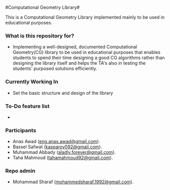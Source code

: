 #Computational Geometry Library#

This is a Computational Geometry Library implemented mainly to be used in educational purposes.

### What is this repository for? ###

* Implementing a well-designed, documented Computational Geometry(CG) library to be used in educational purposes that enables students to spend their time designing a good CG algorithms rather than designing the library itself and helps the TA's also in testing the students' purposed solutions efficiently.


### Currently Working In ###

* Set the basic structure and design of the library 

### To-Do feature list ###
* 
### Participants ###
- Anas Awad (eng.anas.awad@gmail.com).
- Bassel Safwat (kasparov092@gmail.com).
- Muhammad Abbady (aladly.forever@gmail.com).
- Taha Mahmoud (tahamahmoud92@gmail.com).

### Repo admin ###
* Mohammad Sharaf (mohammedsharaf.1992@gmail.com).